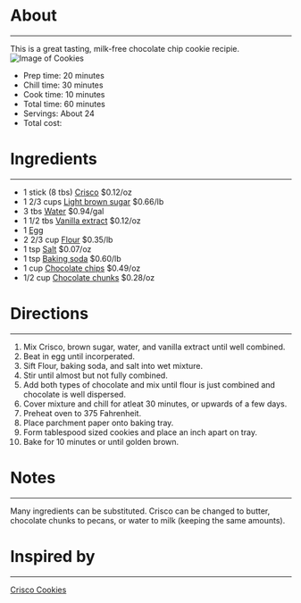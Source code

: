 # About
---
 This is a great tasting, milk-free chocolate chip cookie recipie. 
 ![Image of Cookies](https://sweetsimplevegan.com/wp-content/uploads/2019/03/Classic-Vegan-Chocolate-Chip-Cookies-Sweet-Simple-Vegan-3-copy.jpg)

 * Prep time: 20 minutes
 * Chill time: 30 minutes
 * Cook time: 10 minutes 
 * Total time: 60 minutes
 * Servings: About 24 
 * Total cost: 
# Ingredients
---
* 1 stick (8 tbs) [Crisco](https://www.walmart.com/ip/2-Pack-Crisco-Baking-Sticks-Butter-Flavor-All-Vegetable-Shortening/902200210?athcpid=902200210&athpgid=athenaItemPage&athcgid=null&athznid=PWVUB&athieid=v0&athstid=CS020&athguid=c6e00849-833-16d72bd455ced4&athancid=null&athena=true) $0.12/oz 
* 1 2/3 cups [Light brown sugar](https://www.walmart.com/ip/4-Pack-Great-Value-Light-Brown-Sugar-2-Lb/47231817) $0.66/lb 
* 3 tbs [Water](https://www.walmart.com/ip/Great-Value-Distilled-Water-1-Gallon/10315382) $0.94/gal 
* 1 1/2 tbs [Vanilla extract](https://www.walmart.com/ip/3-Pack-Baker-s-Imitation-Vanilla-Extract-8-fl-oz/527790396) $0.12/oz
* 1 [Egg](https://www.walmart.com/ip/Great-Value-Large-White-Eggs-12-count-24-oz/145051970) 
* 2 2/3 cup [Flour](https://www.walmart.com/ip/2-Pack-Great-Value-All-Purpose-Flour-10-Lb/47231824) $0.35/lb 
* 1 tsp [Salt](https://www.walmart.com/ip/4-Pack-Great-Value-Iodized-Salt-26-oz/47225759) $0.07/oz 
* 1 tsp [Baking soda](https://www.walmart.com/ip/2-pack-Arm-Hammer-Pure-Baking-Soda-4-lb/243017576) $0.60/lb
* 1 cup [Chocolate chips](https://www.walmart.com/ip/Enjoy-Life-Semi-Sweet-Dairy-Free-Mini-Chocolate-Chips-Vegan-10-oz/25524596?athcpid=25524596&athpgid=athenaItemPage&athcgid=null&athznid=PWVUB&athieid=v0&athstid=CS020&athguid=3517af0f-470-16d72c6d7731eb&athancid=null&athena=true) $0.49/oz 
* 1/2 cup [Chocolate chunks](https://www.walmart.com/ip/Ghirardelli-60-Cacao-Bittersweet-Chocolate-Baking-Chips-20-oz/35772155) $0.28/oz 

# Directions
---
1. Mix Crisco, brown sugar, water, and vanilla extract until well combined.
2. Beat in egg until incorperated.
3. Sift Flour, baking soda, and salt into wet mixture.
4. Stir until almost but not fully combined.
5. Add both types of chocolate and mix until flour is just combined and chocolate is well dispersed.
6. Cover mixture and chill for atleat 30 minutes, or upwards of a few days. 
7. Preheat oven to 375 Fahrenheit.
8. Place parchment paper onto baking tray.
9. Form tablespood sized cookies and place an inch apart on tray.
10. Bake for 10 minutes or until golden brown.


# Notes
---
Many ingredients can be substituted. Crisco can be changed to butter, chocolate chunks to pecans, or water to milk (keeping the same amounts).  
# Inspired by
---
[Crisco Cookies](http://crisco.com/recipes/ultimate-chocolate-chip-cookies-2102)



